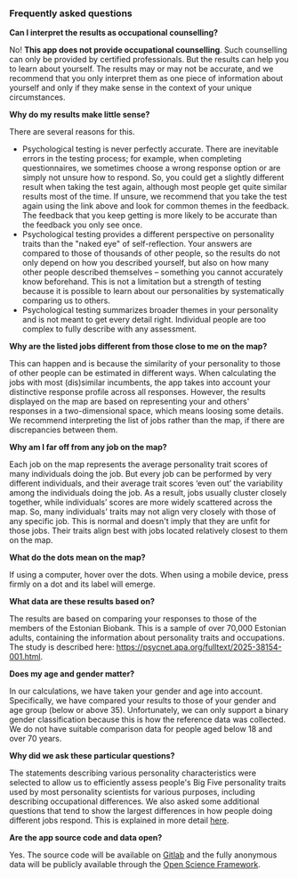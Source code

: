### Frequently asked questions

**Can I interpret the results as occupational counselling?**

No! **This app does not provide occupational counselling**. Such counselling can only be provided by certified professionals. But the results can help you to learn about yourself. The results may or may not be accurate, and we recommend that you only interpret them as one piece of information about yourself and only if they make sense in the context of your unique circumstances.

**Why do my results make little sense?**

There are several reasons for this.

- Psychological testing is never perfectly accurate. There are inevitable errors in the testing process; for example, when completing questionnaires, we sometimes choose a wrong response option or are simply not unsure how to respond. So, you could get a slightly different result when taking the test again, although most people get quite similar results most of the time. If unsure, we recommend that you take the test again using the link above and look for common themes in the feedback. The feedback that you keep getting is more likely to be accurate than the feedback you only see once.  
- Psychological testing provides a different perspective on personality traits than the "naked eye" of self-reflection. Your answers are compared to those of thousands of other people, so the results do not only depend on how you described yourself, but also on how many other people described themselves – something you cannot accurately know beforehand. This is not a limitation but a strength of testing because it is possible to learn about our personalities by systematically comparing us to others.
- Psychological testing summarizes broader themes in your personality and is not meant to get every detail right. Individual people are too complex to fully describe with any assessment.

**Why are the listed jobs different from those close to me on the map?**

This can happen and is because the similarity of your personality to those of other people can be estimated in different ways. When calculating the jobs with most (dis)similar incumbents, the app takes into account your distinctive response profile across all responses. However, the results displayed on the map are based on representing your and others' responses in a two-dimensional space, which means loosing some details. We recommend interpreting the list of jobs rather than the map, if there are discrepancies between them.

**Why am I far off from any job on the map?**

Each job on the map represents the average personality trait scores of many individuals doing the job. But every job can be performed by very different individuals, and their average trait scores ‘even out’ the variability among the individuals doing the job. As a result, jobs usually cluster closely together, while individuals’ scores are more widely scattered across the map. So, many individuals' traits may not align very closely with those of any specific job. This is normal and doesn't imply that they are unfit for those jobs. Their traits align best with jobs located relatively closest to them on the map.

**What do the dots mean on the map?**

If using a computer, hover over the dots. When using a mobile device, press firmly on a dot and its label will emerge. 

**What data are these results based on?**

The results are based on comparing your responses to those of the members of the Estonian Biobank. This is a sample of over 70,000 Estonian adults, containing the information about personality traits and occupations. The study is described here: https://psycnet.apa.org/fulltext/2025-38154-001.html.

**Does my age and gender matter?**

In our calculations, we have taken your gender and age into account. Specifically, we have compared your results to those of your gender and age group (below or above 35). Unfortunately, we can only support a binary gender classification because this is how the reference data was collected. We do not have suitable comparison data for people aged below 18 and over 70 years.

**Why did we ask these particular questions?**

The statements describing various personality characteristics were selected to allow us to efficiently assess people's Big Five personality traits used by most personality scientists for various purposes, including describing occupational differences. We also asked some additional questions that tend to show the largest differences in how people doing different jobs respond. This is explained in more detail [here](https://psycnet.apa.org/fulltext/2025-38154-001.html).

**Are the app source code and data open?**

Yes. The source code will be available on [Gitlab](https://github.com/mottusemma/JobProfiler) and the fully anonymous data will be publicly available through the [Open Science Framework](https://osf.io/mvzd4/).
